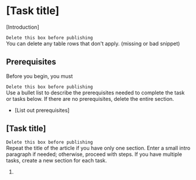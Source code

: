 

# [Task title]

[Introduction]

<!--
<p style="text-align: center;background-color: #c0c0c0;color: #000000;" data-mc-conditions="QuicksilverOrClassic.Draft mode"><span class="bold">Delete this box before publishing</span> <br>You can delete any table rows that don't apply.</p>
-->

`Delete this box before publishing`   
You can delete any table rows that don't apply.
(missing or bad snippet) 

## Prerequisites

Before you begin, you must

<!--
<p style="text-align: center;background-color: #c0c0c0;color: #000000;" data-mc-conditions="QuicksilverOrClassic.Draft mode"><span class="bold">Delete this box before publishing</span><br>Use a bullet list to describe the prerequisites needed to complete the task or tasks below. If there are no prerequisites, delete the entire section. </p>
-->

`Delete this box before publishing`  
Use a bullet list to describe the prerequisites needed to complete the task or tasks below. If there are no prerequisites, delete the entire section.

* [List out prerequisites]

## [Task title]

<!--
<p style="text-align: center;background-color: #c0c0c0;color: #000000;" data-mc-conditions="QuicksilverOrClassic.Draft mode"><span class="bold">Delete this box before publishing</span><br>Repeat the title of the article if you have only one section. Enter a small intro paragraph if needed; otherwise, proceed with steps. If you have multiple tasks, create a new section for each task. </p>
-->

`Delete this box before publishing`  
Repeat the title of the article if you have only one section. Enter a small intro paragraph if needed; otherwise, proceed with steps. If you have multiple tasks, create a new section for each task.

1. &nbsp;

